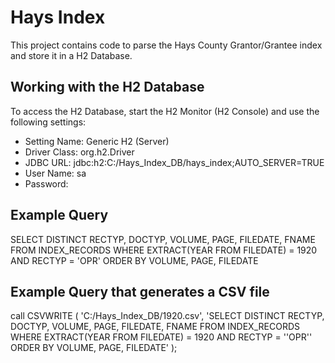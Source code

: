 Hays Index
===============================

This project contains code to parse the Hays County Grantor/Grantee index and store it in a H2 Database.

Working with the H2 Database
----------------------------
To access the H2 Database, start the H2 Monitor (H2 Console) and use the following settings:
* Setting Name: Generic H2 (Server)
* Driver Class: org.h2.Driver
* JDBC URL: jdbc:h2:C:/Hays_Index_DB/hays_index;AUTO_SERVER=TRUE
* User Name: sa
* Password:

Example Query
-------------
SELECT DISTINCT RECTYP, DOCTYP, VOLUME, PAGE, FILEDATE, FNAME
FROM INDEX_RECORDS
WHERE EXTRACT(YEAR FROM FILEDATE) = 1920 AND RECTYP = 'OPR'
ORDER BY VOLUME, PAGE, FILEDATE

Example Query that generates a CSV file
---------------------------------------
call CSVWRITE ( 'C:/Hays_Index_DB/1920.csv', 'SELECT DISTINCT RECTYP, DOCTYP, VOLUME, PAGE, FILEDATE, FNAME
FROM INDEX_RECORDS
WHERE EXTRACT(YEAR FROM FILEDATE) = 1920 AND RECTYP = ''OPR''
ORDER BY VOLUME, PAGE, FILEDATE' );  